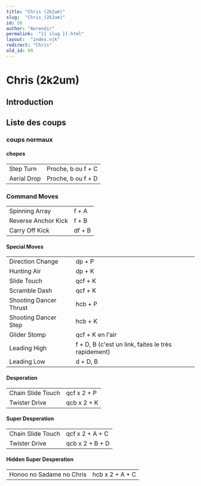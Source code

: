 ```yaml
---
title: "Chris (2k2um)"
slug:  "Chris_(2k2um)"
id: 50
author: "Aerendir"
permalink:  "{{ slug }}.html"
layout:  "index.njk"
redirect: "Chris"
old_id: 99
---
```


# Chris (2k2um)

## Introduction

## Liste des coups

### coups normaux

#### chopes

|             |                    |
|-------------|--------------------|
| Step Turn   | Proche, b ou f + C |
| Aerial Drop | Proche, b ou f + D |

### Command Moves

|                     |        |
|---------------------|--------|
| Spinning Array      | f + A  |
| Reverse Anchor Kick | f + B  |
| Carry Off Kick      | df + B |

#### Special Moves

|                        |                                                     |
|------------------------|-----------------------------------------------------|
| Direction Change       | dp + P                                              |
| Hunting Air            | dp + K                                              |
| Slide Touch            | qcf + K                                             |
| Scramble Dash          | qcf + K                                             |
| Shooting Dancer Thrust | hcb + P                                             |
| Shooting Dancer Step   | hcb + K                                             |
| Glider Stomp           | qcf + K en l'air                                    |
| Leading High           | f + D, B (c'est un link, faites le très rapidement) |
| Leading Low            | d + D, B                                            |

#### Desperation

|                   |             |
|-------------------|-------------|
| Chain Slide Touch | qcf x 2 + P |
| Twister Drive     | qcb x 2 + K |

#### Super Desperation

|                   |                 |
|-------------------|-----------------|
| Chain Slide Touch | qcf x 2 + A + C |
| Twister Drive     | qcb x 2 + B + D |

#### Hidden Super Desperation

|                          |                 |
|--------------------------|-----------------|
| Honoo no Sadame no Chris | hcb x 2 + A + C |
